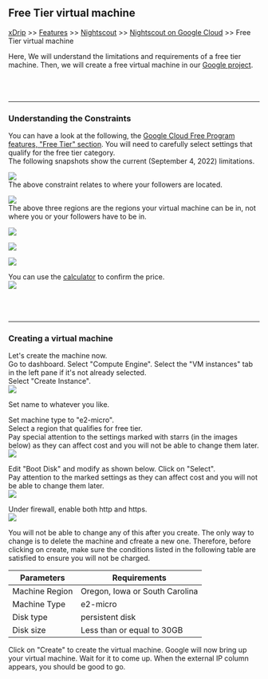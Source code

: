 ## Free Tier virtual machine  
[xDrip](../../README.md) >> [Features](../Features_page) >> [Nightscout](../Nightscout_page) >> [Nightscout on Google Cloud](./GoogleCloud) >> Free Tier virtual machine  
  
Here, We will understand the limitations and requirements of a free tier machine.  Then, we will create a free virtual machine in our [Google project](./NS_GCProject).  
<br/>  
<br/>  
  
---  
  
### **Understanding the Constraints**  
You can have a look at the following, the [Google Cloud Free Program features, "Free Tier" section](https://cloud.google.com/free/docs/free-cloud-features#free-tier).  You will need to carefully select settings that qualify for the free tier category.  
The following snapshots show the current (September 4, 2022) limitations.  
  
![](./images/egrerss.png)  
The above constraint relates to where your followers are located.  
  
![](./images/Regions.png)  
The above three regions are the regions your virtual machine can be in, not where you or your followers have to be in.  
  
![](./images/MachineType.png)  
  
![](./images/DiskType.png)  
  
![](./images/DiskVer.png)  
  
You can use the [calculator](https://cloud.google.com/products/calculator) to confirm the price.  
![](./images/Estimate.png)  
<br/>  
<br/>  
  
---    
  
### **Creating a virtual machine**  
Let's create the machine now.  
Go to dashboard.  Select "Compute Engine".  Select the "VM instances" tab in the left pane if it's not already selected.  
Select "Create Instance".  
![](./images/CreateInstance.png)  
  
Set name to whatever you like.    
  
Set machine type to "e2-micro".  
Select a region that qualifies for free tier.  
Pay special attention to the settings marked with starrs (in the images below) as they can affect cost and you will not be able to change them later.  
![](./images/vm2.png)  
  
Edit "Boot Disk" and modify as shown below.  Click on "Select".  
Pay attention to the marked settings as they can affect cost and you will not be able to change them later.  
![](./images/Disk2.png)  
  
Under firewall, enable both http and https.  
![](./images/Firewall2.png)  
  
You will not be able to change any of this after you create.  The only way to change is to delete the machine and cfreate a new one.  Therefore, before clicking on create, make sure the conditions listed in the following table are satisfied to ensure you will not be charged.  
  
| Parameters | Requirements |  
| ---------- | ------------ |  
| Machine Region    | Oregon, Iowa or South Carolina |  
| Machine Type | e2-micro |  
| Disk type    | persistent disk |  
| Disk size   |  Less than or equal to 30GB |  
  
Click on "Create" to create the virtual machine.  Google will now bring up your virtual machine.  Wait for it to come up.  When the external IP column appears, you should be good to go.  
  
